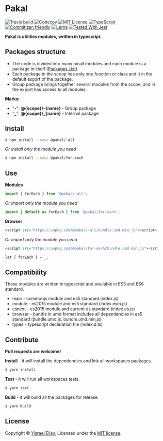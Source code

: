# Pakal
[![Travis build](https://travis-ci.org/yisraelx/pakal.svg?branch=master)](https://travis-ci.org/yisraelx/pakal)
[![Codecov](https://codecov.io/gh/yisraelx/pakal/branch/master/graph/badge.svg)](https://codecov.io/gh/yisraelx/pakal)
[![MIT License](https://img.shields.io/github/license/yisraelx/pakal.svg?color=yellow)](https://github.com/yisraelx/pakal/blob/master/LICENSE)
[![TypeScript](https://img.shields.io/badge/100%25-TypeScript-blue.svg)](https://www.typescriptlang.org)
[![Commitizen friendly](https://img.shields.io/badge/commitizen-friendly-brightgreen.svg)](http://commitizen.github.io/cz-cli/)
[![Lerna](https://img.shields.io/badge/maintained%20with-lerna-cc00ff.svg)](https://lernajs.io/)
[![Tested With Jest](https://img.shields.io/badge/tested_with-jest-99424f.svg)](https://github.com/facebook/jest)

**Pakal is utilities modules, written in typescript.**


## Packages structure
* The code is divided into many small modules and each module is a package in itself ([Packages List](https://github.com/yisraelx/pakal/blob/master/PACKAGES.md)).
* Each package in the scoop has only one function or class and it in the default export of the package.
* Group package brings together several modules from the scope, and in the export has access to all modules.

**Marks:**
* "**-**": __@{scope}/-{name}__ - Group package
* "**_**": **@{scope}/_{name}** - Internal package

## Install
```sh
$ npm install --save @pakal/-all
```
*Or install only the module you need*
```sh
$ npm install --save @pakal/for-each
```

## Use
**Modules**
```ts
import { forEach } from '@pakal/-all';
```
*Or import only the module you need*
```ts
import { default as forEach } from '@pakal/for-each';
```
**Browser**
```html
<script src="https://unpkg.com/@pakal/-all/bundle.umd.min.js"><script>
```
*Or import only the module you need*
```html
<script src="https://unpkg.com/@pakal/for-each/bundle.umd.min.js"><script>
```
```ts
let { forEach } = _;
```

## Compatibility
These modules are written in typescript and available in ES5 and ES6 standard.

* main - commonjs module and es5 standard (index.js)
* module - es2015 module and es5 standard (index.esm.js)
* esnext - es2015 module and current es standard (index.es.js)
* browser - bundle in umd format includes all dependencies in es5 standard (bundle.umd.js, bundle.umd.min.js)
* types - typescript declaration file (index.d.ts)

## Contribute
**Pull requests are welcome!**

**Install** - it will install the dependencies and link all workspaces packages.
```sh
$ yarn install
```
**Test** - it will run all workspaces tests.
```sh
$ yarn test
```
**Build** - it will build all the packages for release.
```sh
$ yarn build
```

## License
Copyright © [Yisrael Eliav](https://github.com/yisraelx),
Licensed under the [MIT license](https://github.com/yisraelx/pakal/blob/master/LICENSE).
